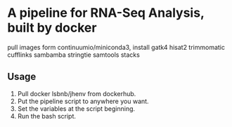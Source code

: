 # A pipeline for RNA-Seq Analysis, built by docker

pull images form continuumio/miniconda3, install gatk4 hisat2 trimmomatic cufflinks sambamba stringtie samtools stacks

## Usage
1. Pull docker lsbnb/jhenv from dockerhub.
2. Put the pipeline script to anywhere you want.
3. Set the variables at the script beginning.
4. Run the bash script.
